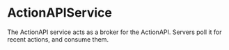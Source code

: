 # ActionAPIService
The ActionAPI service acts as a broker for the ActionAPI. Servers poll it for recent actions, and consume them.

